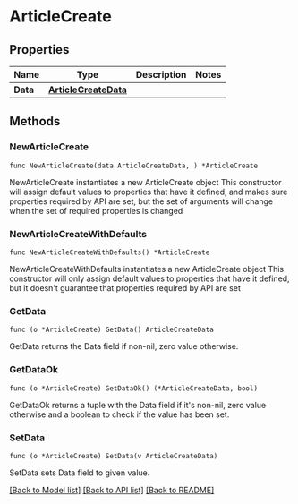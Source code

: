 # ArticleCreate

## Properties

Name | Type | Description | Notes
------------ | ------------- | ------------- | -------------
**Data** | [**ArticleCreateData**](ArticleCreateData.md) |  | 

## Methods

### NewArticleCreate

`func NewArticleCreate(data ArticleCreateData, ) *ArticleCreate`

NewArticleCreate instantiates a new ArticleCreate object
This constructor will assign default values to properties that have it defined,
and makes sure properties required by API are set, but the set of arguments
will change when the set of required properties is changed

### NewArticleCreateWithDefaults

`func NewArticleCreateWithDefaults() *ArticleCreate`

NewArticleCreateWithDefaults instantiates a new ArticleCreate object
This constructor will only assign default values to properties that have it defined,
but it doesn't guarantee that properties required by API are set

### GetData

`func (o *ArticleCreate) GetData() ArticleCreateData`

GetData returns the Data field if non-nil, zero value otherwise.

### GetDataOk

`func (o *ArticleCreate) GetDataOk() (*ArticleCreateData, bool)`

GetDataOk returns a tuple with the Data field if it's non-nil, zero value otherwise
and a boolean to check if the value has been set.

### SetData

`func (o *ArticleCreate) SetData(v ArticleCreateData)`

SetData sets Data field to given value.



[[Back to Model list]](../README.md#documentation-for-models) [[Back to API list]](../README.md#documentation-for-api-endpoints) [[Back to README]](../README.md)


